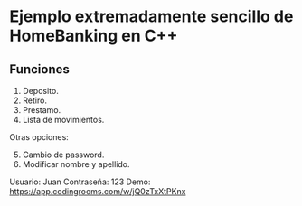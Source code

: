 # Ejemplo extremadamente sencillo de HomeBanking en C++

## Funciones

1) Deposito.
2) Retiro.
3) Prestamo.
4) Lista de movimientos.

Otras opciones:

5) Cambio de password.
6) Modificar nombre y apellido.


Usuario: Juan Contraseña: 123
Demo: https://app.codingrooms.com/w/jQ0zTxXtPKnx
